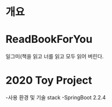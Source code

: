 # 개요
 # ReadBookForYou
   일그미(책을 읽고 너를 읽고 모두 읽어 버린다.

# 2020 Toy Project
-사용 환경 및 기술 stack
-SpringBoot 2.2.4
 
